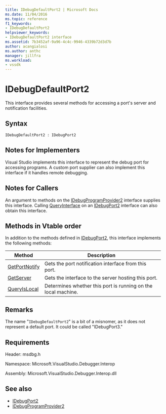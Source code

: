 ```yaml
---
title: IDebugDefaultPort2 | Microsoft Docs
ms.date: 11/04/2016
ms.topic: reference
f1_keywords:
- IDebugDefaultPort2
helpviewer_keywords:
- IDebugDefaultPort2 interface
ms.assetid: 7b3452af-9a96-4c4c-9946-4339b72d3d7b
author: acangialosi
ms.author: anthc
manager: jillfra
ms.workload:
- vssdk
---
```

# IDebugDefaultPort2
This interface provides several methods for accessing a port's server and notification facilities.

## Syntax

```
IDebugDefaultPort2 : IDebugPort2
```

## Notes for Implementers
 Visual Studio implements this interface to represent the debug port for accessing programs. A custom port supplier can also implement this interface if it handles remote debugging.

## Notes for Callers
 An argument to methods on the [IDebugProgramProvider2](../../../extensibility/debugger/reference/idebugprogramprovider2.md) interface supplies this interface. Calling [QueryInterface](/cpp/atl/queryinterface) on an [IDebugPort2](../../../extensibility/debugger/reference/idebugport2.md) interface can also obtain this interface.

## Methods in Vtable order
 In addition to the methods defined in [IDebugPort2](../../../extensibility/debugger/reference/idebugport2.md), this interface implements the following methods:

|Method|Description|
|------------|-----------------|
|[GetPortNotify](../../../extensibility/debugger/reference/idebugdefaultport2-getportnotify.md)|Gets the port notification interface from this port.|
|[GetServer](../../../extensibility/debugger/reference/idebugdefaultport2-getserver.md)|Gets the interface to the server hosting this port.|
|[QueryIsLocal](../../../extensibility/debugger/reference/idebugdefaultport2-queryislocal.md)|Determines whether this port is running on the local machine.|

## Remarks
 The name "`IDebugDefaultPort2`" is a bit of a misnomer, as it does not represent a default port. It could be called "IDebugPort3."

## Requirements
 Header: msdbg.h

 Namespace: Microsoft.VisualStudio.Debugger.Interop

 Assembly: Microsoft.VisualStudio.Debugger.Interop.dll

## See also
- [IDebugPort2](../../../extensibility/debugger/reference/idebugport2.md)
- [IDebugProgramProvider2](../../../extensibility/debugger/reference/idebugprogramprovider2.md)
